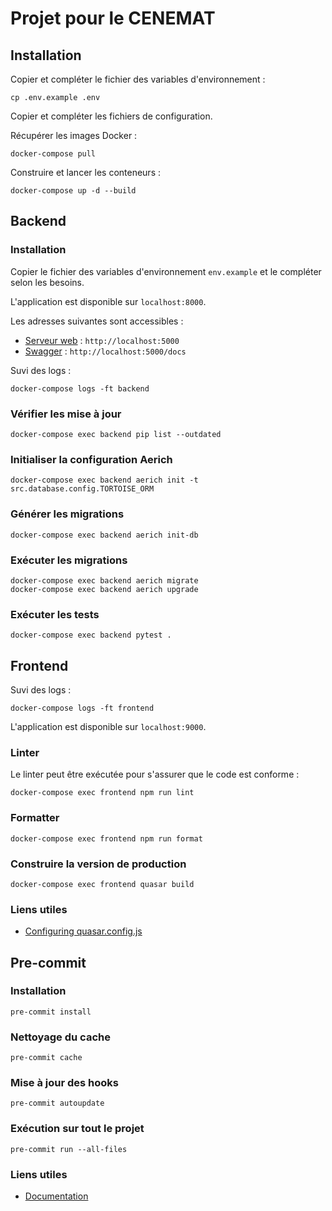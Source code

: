 # Projet pour le CENEMAT

## Installation

Copier et compléter le fichier des variables d'environnement :

```shell
cp .env.example .env
```

Copier et compléter les fichiers de configuration.

Récupérer les images Docker :

```shell
docker-compose pull
```

Construire et lancer les conteneurs :

```shell
docker-compose up -d --build
```

## Backend

### Installation

Copier le fichier des variables d'environnement `env.example` et le compléter selon les besoins.

L'application est disponible sur `localhost:8000`.

Les adresses suivantes sont accessibles :

* [Serveur web](http://localhost:5000) : `http://localhost:5000`
* [Swagger](http://localhost:5000/docs) : `http://localhost:5000/docs`

Suvi des logs :

```shell
docker-compose logs -ft backend
```

### Vérifier les mise à jour

```shell
docker-compose exec backend pip list --outdated
```

### Initialiser la configuration Aerich

```shell
docker-compose exec backend aerich init -t src.database.config.TORTOISE_ORM
```

### Générer les migrations

```shell
docker-compose exec backend aerich init-db
```

### Exécuter les migrations

```shell
docker-compose exec backend aerich migrate
docker-compose exec backend aerich upgrade
```

### Exécuter les tests

```shell
docker-compose exec backend pytest .
```

## Frontend

Suvi des logs :

```shell
docker-compose logs -ft frontend
```

L'application est disponible sur `localhost:9000`.

### Linter

Le linter peut être exécutée pour s'assurer que le code est conforme :

```shell
docker-compose exec frontend npm run lint
```

### Formatter

```shell
docker-compose exec frontend npm run format
```

### Construire la version de production

```shell
docker-compose exec frontend quasar build
```

### Liens utiles

* [Configuring quasar.config.js](https://v2.quasar.dev/quasar-cli-vite/quasar-config-js)

## Pre-commit

### Installation

```shell
pre-commit install
```

### Nettoyage du cache

```shell
pre-commit cache
```

### Mise à jour des hooks

```shell
pre-commit autoupdate
```

### Exécution sur tout le projet

```shell
pre-commit run --all-files
```

### Liens utiles

* [Documentation](https://pre-commit.com)
